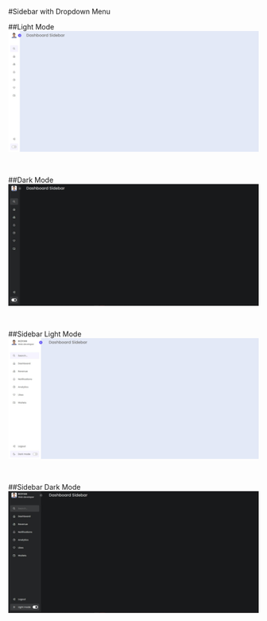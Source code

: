 #Sidebar with Dropdown Menu
<br/>

##Light Mode
<img src="/image/md/1.jpg">

<br/>

##Dark Mode
<img src="/image/md/2.jpg">

<br/>

##Sidebar Light Mode
<img src="/image/md/3.jpg">

<br/>

##Sidebar Dark Mode
<img src="/image/md/4.jpg">